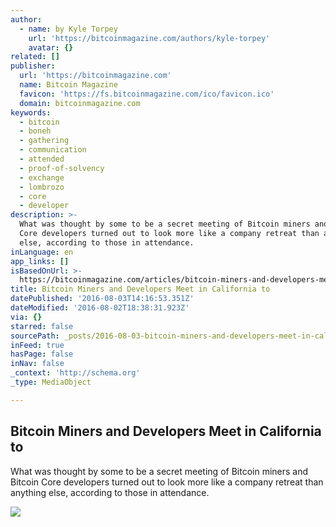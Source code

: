 ```yaml
---
author:
  - name: by Kyle Torpey
    url: 'https://bitcoinmagazine.com/authors/kyle-torpey'
    avatar: {}
related: []
publisher:
  url: 'https://bitcoinmagazine.com'
  name: Bitcoin Magazine
  favicon: 'https://fs.bitcoinmagazine.com/ico/favicon.ico'
  domain: bitcoinmagazine.com
keywords:
  - bitcoin
  - boneh
  - gathering
  - communication
  - attended
  - proof-of-solvency
  - exchange
  - lombrozo
  - core
  - developer
description: >-
  What was thought by some to be a secret meeting of Bitcoin miners and Bitcoin
  Core developers turned out to look more like a company retreat than anything
  else, according to those in attendance.
inLanguage: en
app_links: []
isBasedOnUrl: >-
  https://bitcoinmagazine.com/articles/bitcoin-miners-and-developers-meet-in-california-to-improve-communications-1470158657
title: Bitcoin Miners and Developers Meet in California to
datePublished: '2016-08-03T14:16:53.351Z'
dateModified: '2016-08-02T18:38:31.923Z'
via: {}
starred: false
sourcePath: _posts/2016-08-03-bitcoin-miners-and-developers-meet-in-california-to.md
inFeed: true
hasPage: false
inNav: false
_context: 'http://schema.org'
_type: MediaObject

---
```

<article style=""><h1>Bitcoin Miners and Developers Meet in California to</h1><p>What was thought by some to be a secret meeting of Bitcoin miners and Bitcoin Core developers turned out to look more like a company retreat than anything else, according to those in attendance.</p><img src="https://fs.bitcoinmagazine.com/img/articles/bitcoin-miners-and-developers-meet-in-california-to-improve-communications.jpg" /></article>